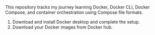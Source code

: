 This repository tracks my journey learning Docker, Docker CLI, Docker Compose, and container orchestration using Compose file formats.

01) Download and install Docker desktop and complete the setup.
02) Download your Docker images from Docker hub.
